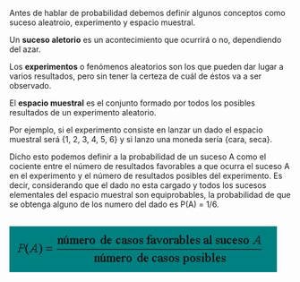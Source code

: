 Antes de hablar de probabilidad debemos definir algunos conceptos como suceso aleatroio, experimento y espacio muestral.
<br>

Un **suceso aletorio** es un acontecimiento que ocurrirá o no, dependiendo del azar.

Los **experimentos** o fenómenos aleatorios son los que pueden dar lugar a varios resultados, pero sin tener la certeza de cuál de éstos va a ser observado.

El **espacio muestral** es el conjunto formado por todos los posibles resultados de un experimento aleatorio.<br>

Por ejemplo, si el experimento consiste en lanzar un dado el espacio muestral será {1, 2, 3, 4, 5, 6} y si lanzo una moneda sería {cara, seca}.<br>

Dicho esto podemos definir a la probabilidad de un suceso A como el cociente entre el número de resultados favorables a que ocurra el suceso A en el experimento y el número de resultados posibles del experimento. Es decir, considerando que el dado no esta cargado y todos los sucesos elementales del espacio muestral son equiprobables, la probabilidad de que se obtenga alguno de los numero del dado es P(A) = 1/6.

<br>
<img src="https://raw.githubusercontent.com/dh-mumuki/mumuki-guia-text-probabilidad/master/assets/prob_1541147205838.JPG" alt="prob_1541147205838.JPG" width="auto" height="auto">
